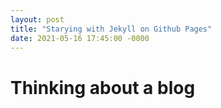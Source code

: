 ```yaml
---
layout: post
title: "Starying with Jekyll on Github Pages"
date: 2021-05-16 17:45:00 -0000
---
```


# Thinking about a blog
